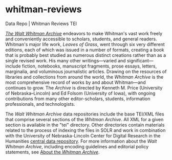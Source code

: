 # whitman-reviews
Data Repo | Whitman Reviews TEI

[<em>The Walt Whitman Archive</em>](http://whitmanarchive.org/) endeavors to make Whitman's vast work freely and conveniently accessible to scholars, students, and general readers. Whitman's major life work, <em>Leaves of Grass</em>, went through six very different editions, each of which was issued in a number of formats, creating a book that is probably best studied as numerous distinct creations rather than as a single revised work. His many other writings—varied and significant—include fiction, notebooks, manuscript fragments, prose essays, letters, marginalia, and voluminous journalistic articles. Drawing on the resources of libraries and collections from around the world, the <em>Whitman Archive</em> is the most comprehensive record of works by and about Whitman—and continues to grow. The <em>Archive</em> is directed by Kenneth M. Price (University of Nebraska–Lincoln) and Ed Folsom (University of Iowa), with ongoing contributions from many other editor-scholars, students, information professionals, and technologists.

The <em>Walt Whitman Archive</em> data repositories include the base TEI/XML files that comprise several sections of the <em>Whitman Archive</em>.  All XML for a given section is available in the "tei" directory.  Other directories contain materials related to the process of indexing the files in SOLR and work in combination with the University of Nebraska-Lincoln Center for Digital Research in the Humanities [central data repository](https://github.com/CDRH/data). For more information about the <em>Walt Whitman Archive</em>, including encoding guidelines and editorial policy statements, see [About the <em>Whitman Archive</em>](http://whitmanarchive.org/about/index.html).
